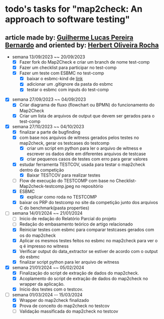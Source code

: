 # todo's tasks for "map2check: An approach to software testing"

## article made by: [Guilherme Lucas Pereira Bernardo](https://github.com/GuilhermeBn198) and oriented by: [Herbert Oliveira Rocha](https://github.com/hbgit/)

- semana 13/09/2023 ~~ 20/09/2023
  - [x] Fazer fork do Map2Check e criar um branch de nome test-comp
  - [x] Fazer um checklist para participar no test-comp
  - [x] Fazer um teste com ESBMC no test-comp
    - [x] baixar o esbmc-kind de [link](https://gitlab.com/sosy-lab/test-comp/archives-2023/raw/testcomp23/2023/esbmc-kind.zip)
    - [x] adicionar um .gitignore da pasta do esbmc
    - [x] testar o esbmc com inputs do test-comp

- [x] semana 27/09/2023 ~~ 04/09/2023
  - [x] Criar diagrama de fluxo (flowchart ou BPMN) do funcionamento do Map2Check
  - [x] Criar um lista de arquivos de output que devem ser gerados para o test-comp

- [x] semana 27/10/2023 ~~ 04/10/2023
  - [x] finalizar a parte de  bugfinding
  - [x] com base nos arquivos de witness gerados pelos testes no map2check, gerar os testcases do testcomp
    - [x] criar um script em python para ler o arquivo de witness e escrever os dados dele em diferentes arquivos de testcase
    - [x] criar pequenos casos de testes com erro para gerar valores
  - [x] estudar ferramenta TESTCOV, usada para testar o map2check dentro da competição
    - [x] Baixar TESTCOV para realizar testes
  - [ ] Flow de execução do TESTCOMP com base no Checklist-Map2check-testcomp.jpeg no repositório
  - [x] ESBMC
    - [x] explicar como roda no TESTCOMP
  - [x] baixar os PRP do testcomp no site da competição junto dos arquivos C do benchmark(pasta properties)

- [ ] semana 14/01/2024 ~~ 21/01/2024
  - [ ] Inicio de redação do Relatório Parcial do projeto
  - [ ] Redação do embasamento teórico de artigo relacionado
  - [x] Reiniciar testes com esbmc para comparar testcases gerados com os do map2check
  - [x] Aplicar os mesmos testes feitos no esbmc no map2check para ver o q é impresso no witness
  - [x] Verificar output do data_extractor se estiver de acordo com o output do esbmc
  - [x] finalizar script python para ler arquivo de witness

- [x] semana 21/01/2024 ~~ 05/02/2024
  - [x] Finalização do script de extração de dados do map2check.
  - [x] Acoplamento do script de extração de dados do map2check no wrapper da aplicação.
  - [x] Inicio dos testes com o testcov.

- [ ] semana 01/03/2024 -- 15/03/2024
  - [x] Wrapper do map2check finalizado
  - [x] Prova de conceito do map2check no testcov
  - [ ] Validação massificada do map2check no testcov
